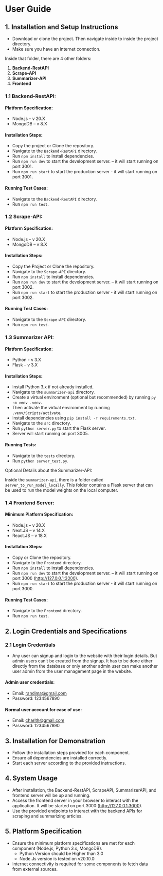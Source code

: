 # User Guide

## 1. Installation and Setup Instructions

- Download or clone the project. Then navigate inside to inside the project directory.
- Make sure you have an internet connection.

Inside that folder, there are 4 other folders:

1. **Backend-RestAPI**
2. **Scrape-API**
3. **Summarizer-API**
4. **Frontend**

### 1.1 Backend-RestAPI:

#### Platform Specification:
- Node.js – v 20.X
- MongoDB – v 8.X

#### Installation Steps:
- Copy the project or Clone the repository.
- Navigate to the `Backend-RestAPI` directory.
- Run `npm install` to install dependencies.
- Run `npm run dev` to start the development server. – it will start running on port 3001.
- Run `npm run start` to start the production server - it will start running on port 3001.

#### Running Test Cases:
- Navigate to the `Backend-RestAPI` directory.
- Run `npm run test`.

### 1.2 Scrape-API:

#### Platform Specification:
- Node.js – v 20.X
- MongoDB – v 8.X

#### Installation Steps:
- Copy the Project or Clone the repository.
- Navigate to the `Scrape-API` directory.
- Run `npm install` to install dependencies.
- Run `npm run dev` to start the development server. – it will start running on port 3002.
- Run `npm run start` to start the production server - it will start running on port 3002.

#### Running Test Cases:
- Navigate to the `Scrape-API` directory.
- Run `npm run test`.

### 1.3 Summarizer API:

#### Platform Specification:
- Python - v 3.X
- Flask – v 3.X

#### Installation Steps:
- Install Python 3.x if not already installed.
- Navigate to the `summarizer-api` directory.
- Create a virtual environment (optional but recommended) by running `py -m venv .venv`.
- Then activate the virtual environment by running `.venv/Scripts/activate`.
- Install dependencies using `pip install -r requirements.txt`.
- Navigate to the `src` directory.
- Run `python server.py` to start the Flask server.
- Server will start running on port 3005.

#### Running Tests:
- Navigate to the `tests` directory.
- Run `python server_test.py`.

Optional Details about the Summarizer-API:

Inside the `summarizer-api`, there is a folder called `server_to_run_model_locally`. This folder contains a Flask server that can be used to run the model weights on the local computer.

### 1.4 Frontend Server:

#### Minimum Platform Specification:
- Node.js – v 20.X
- Next.JS – v 14.X
- React.JS – v 18.X

#### Installation Steps:
- Copy or Clone the repository.
- Navigate to the `Frontend` directory.
- Run `npm install` to install dependencies.
- Run `npm run dev` to start the development server. – it will start running on port 3000 (http://127.0.0.1:3000).
- Run `npm run start` to start the production server - it will start running on port 3000.

#### Running Test Cases:
- Navigate to the `Frontend` directory.
- Run `npm run test`.

## 2. Login Credentials and Specifications

### 2.1 Login Credentials

- Any user can signup and login to the website with their login details. But admin users can’t be created from the signup. It has to be done either directly from the database or only another admin user can make another user admin from the user management page in the website.
  
#### Admin user credentials:
- Email: randima@gmail.com
- Password: 1234567890

#### Normal user account for ease of use:
- Email: charith@gmail.com
- Password: 1234567890

## 3. Installation for Demonstration

- Follow the installation steps provided for each component.
- Ensure all dependencies are installed correctly.
- Start each server according to the provided instructions.

## 4. System Usage

- After installation, the Backend-RestAPI, ScrapeAPI, SummarizerAPI, and frontend server will be up and running.
- Access the frontend server in your browser to interact with the application. It will be started on port 3000 (http://127.0.0.1:3000).
- Use the provided endpoints to interact with the backend APIs for scraping and summarizing articles.

## 5. Platform Specification

- Ensure the minimum platform specifications are met for each component (Node.js, Python 3.x, MongoDB).
  - Python Version should be Higher than 3.0
  - Node.Js version is tested on v20.10.0
- Internet connectivity is required for some components to fetch data from external sources.

